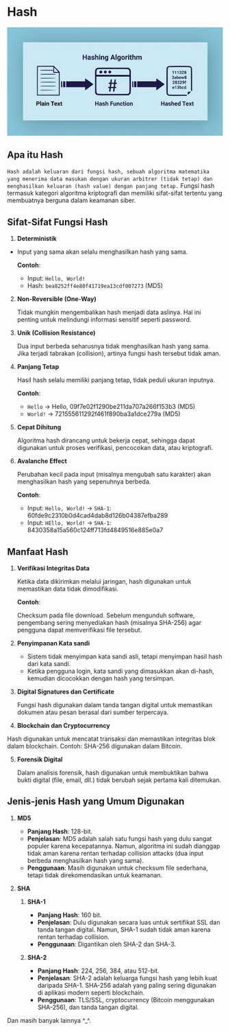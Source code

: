 # Hash

![](https://github.com/fixploit03/CATATAN-ROPAY/blob/main/Hash/images%20(19).jpeg)

## Apa itu Hash

`Hash adalah keluaran dari fungsi hash, sebuah algoritma matematika yang menerima data masukan dengan ukuran arbitrer (tidak tetap) dan menghasilkan keluaran (hash value) dengan panjang tetap.` Fungsi hash termasuk kategori algoritma kriptografi dan memiliki sifat-sifat tertentu yang membuatnya berguna dalam keamanan siber.

## Sifat-Sifat Fungsi Hash

1. **Deterministik**

- Input yang sama akan selalu menghasilkan hash yang sama.

  **Contoh**:

  - Input: `Hello, World!`
  - Hash: `bea8252ff4e80f41719ea13cdf007273` (MD5)

2. **Non-Reversible (One-Way)**
   
   Tidak mungkin mengembalikan hash menjadi data aslinya. Hal ini penting untuk melindungi informasi sensitif seperti password.

3. **Unik (Collision Resistance)**
   
   Dua input berbeda seharusnya tidak menghasilkan hash yang sama. Jika terjadi tabrakan (collision), artinya fungsi hash tersebut tidak aman.

4. **Panjang Tetap**
   
   Hasil hash selalu memiliki panjang tetap, tidak peduli ukuran inputnya.
   
   **Contoh**:

   - `Hello` → Hello, 09f7e02f1290be211da707a266f153b3 (MD5)
   - `World!` → 721555611292f461f890ba3a1dce279a (MD5)

5. **Cepat Dihitung**
   
   Algoritma hash dirancang untuk bekerja cepat, sehingga dapat digunakan untuk proses verifikasi, pencocokan data, atau kriptografi.

6. **Avalanche Effect**
    
   Perubahan kecil pada input (misalnya mengubah satu karakter) akan menghasilkan hash yang sepenuhnya berbeda.

   **Contoh**:

   - Input: `Hello, World!` → `SHA-1`:
60fde9c2310b0d4cad4dab8d126b04387efba289
   - Input: `HEllo, World!` → `SHA-1`:
8430358a15a560c124ff713fd4849516e885e0a7

## Manfaat Hash
   
1. **Verifikasi Integritas Data**
   
   Ketika data dikirimkan melalui jaringan, hash digunakan untuk memastikan data tidak dimodifikasi.

   **Contoh**:

   Checksum pada file download. Sebelum mengunduh software, pengembang sering menyediakan hash (misalnya SHA-256) agar pengguna dapat memverifikasi file tersebut.

2. **Penyimpanan Kata sandi**
   
   - Sistem tidak menyimpan kata sandi asli, tetapi menyimpan hasil hash dari kata sandi.
   - Ketika pengguna login, kata sandi yang dimasukkan akan di-hash, kemudian dicocokkan dengan hash yang tersimpan.

3. **Digital Signatures dan Certificate**
   
    Fungsi hash digunakan dalam tanda tangan digital untuk memastikan dokumen atau pesan berasal dari sumber terpercaya.

4. **Blockchain dan Cryptocurrency**
   
Hash digunakan untuk mencatat transaksi dan memastikan integritas blok dalam blockchain. Contoh: SHA-256 digunakan dalam Bitcoin.

5. **Forensik Digital**
    
    Dalam analisis forensik, hash digunakan untuk membuktikan bahwa bukti digital (file, email, dll.) tidak berubah sejak pertama kali ditemukan.

## Jenis-jenis Hash yang Umum Digunakan 

1. **MD5**
   
   - **Panjang Hash**: 128-bit.
   - **Penjelasan**: 
    MD5 adalah salah satu fungsi hash yang dulu sangat populer karena kecepatannya. Namun, algoritma ini sudah dianggap tidak aman karena rentan terhadap collision attacks (dua input berbeda menghasilkan hash yang sama).
   - **Penggunaan**:
    Masih digunakan untuk checksum file sederhana, tetapi tidak direkomendasikan untuk keamanan.

2. **SHA**
   
   1. **SHA-1**
      
      - **Panjang Hash**: 160 bit.
      - **Penjelasan**: Dulu digunakan secara luas untuk sertifikat SSL dan tanda tangan digital. Namun, SHA-1 sudah tidak aman karena rentan terhadap collision.
      - **Penggunaan**: Digantikan oleh SHA-2 dan SHA-3.
        
   2. **SHA-2**
      
      - **Panjang Hash**: 224, 256, 384, atau 512-bit.
      - **Penjelasan**: SHA-2 adalah keluarga fungsi hash yang lebih kuat daripada SHA-1. SHA-256 adalah yang paling sering digunakan di aplikasi modern seperti blockchain.
      - **Penggunaan**: TLS/SSL, cryptocurrency (Bitcoin menggunakan SHA-256), dan tanda tangan digital.

Dan masih banyak lainnya ^_^.
